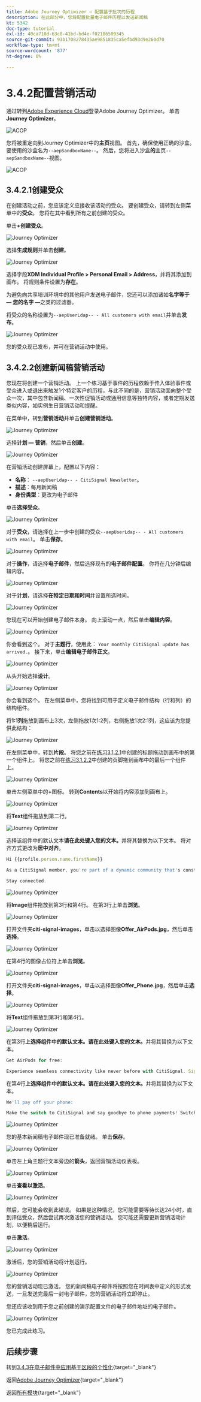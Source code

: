 ```yaml
---
title: Adobe Journey Optimizer — 配置基于批次的历程
description: 在此部分中，您将配置批量电子邮件历程以发送新闻稿
kt: 5342
doc-type: tutorial
exl-id: 40ca710d-63c8-41bd-bd4e-f02186509345
source-git-commit: 93b1708278435ae9851835ca5efbd93d9e260d70
workflow-type: tm+mt
source-wordcount: '877'
ht-degree: 0%

---
```


# 3.4.2配置营销活动

通过转到[Adobe Experience Cloud](https://experience.adobe.com)登录Adobe Journey Optimizer。 单击&#x200B;**Journey Optimizer**。

![ACOP](./../../../../modules/delivery-activation/ajo-b2c/ajob2c-1/images/acophome.png)

您将被重定向到Journey Optimizer中的&#x200B;**主页**&#x200B;视图。 首先，确保使用正确的沙盒。 要使用的沙盒名为`--aepSandboxName--`。 然后，您将进入沙盒&#x200B;**的**&#x200B;主页`--aepSandboxName--`视图。

![ACOP](./../../../../modules/delivery-activation/ajo-b2c/ajob2c-1/images/acoptriglp.png)

## 3.4.2.1创建受众

在创建活动之前，您应该定义应接收该活动的受众。 要创建受众，请转到左侧菜单中的&#x200B;**受众**。 您将在其中看到所有之前创建的受众。

单击&#x200B;**+创建受众**。

![Journey Optimizer](./images/audcampaign1.png)

选择&#x200B;**生成规则**&#x200B;并单击&#x200B;**创建**。

![Journey Optimizer](./images/audcampaign2.png)

选择字段&#x200B;**XDM Individual Profile > Personal Email > Address**，并将其添加到画布。 将规则条件设置为&#x200B;**存在**。

为避免向共享培训环境中的其他用户发送电子邮件，您还可以添加诸如&#x200B;**名字等于 — 您的名字 —**&#x200B;之类的过滤器。

将受众的名称设置为`--aepUserLdap-- - All customers with email`并单击&#x200B;**发布**。

![Journey Optimizer](./images/audcampaign3.png)

您的受众现已发布，并可在营销活动中使用。

## 3.4.2.2创建新闻稿营销活动

您现在将创建一个营销活动。 上一个练习基于事件的历程依赖于传入体验事件或受众进入或退出来触发1个特定客户的历程，与此不同的是，营销活动面向整个受众一次，其中包含新闻稿、一次性促销活动或通用信息等独特内容，或者定期发送类似内容，如实例生日营销活动和提醒。

在菜单中，转到&#x200B;**营销活动**&#x200B;并单击&#x200B;**创建营销活动**。

![Journey Optimizer](./images/oc43.png)

选择&#x200B;**计划 — 营销**，然后单击&#x200B;**创建**。

![Journey Optimizer](./images/campaign1.png)

在营销活动创建屏幕上，配置以下内容：

- **名称**： `--aepUserLdap-- - CitiSignal Newsletter`。
- **描述**：每月新闻稿
- **身份类型**：更改为电子邮件

单击&#x200B;**选择受众**。

![Journey Optimizer](./images/campaign2.png)

对于&#x200B;**受众**，请选择在上一步中创建的受众`--aepUserLdap-- - All customers with email`。 单击&#x200B;**保存**。

![Journey Optimizer](./images/campaign2a.png)

对于&#x200B;**操作**，请选择&#x200B;**电子邮件**，然后选择现有的&#x200B;**电子邮件配置**。 你将在几分钟后编辑内容。

![Journey Optimizer](./images/campaign3.png)

对于&#x200B;**计划**，请选择&#x200B;**在特定日期和时间**&#x200B;并设置所选时间。

![Journey Optimizer](./images/campaign4.png)

您现在可以开始创建电子邮件本身。 向上滚动一点，然后单击&#x200B;**编辑内容**。

![Journey Optimizer](./images/campaign5.png)

你会看到这个。 对于&#x200B;**主题行**，使用此： `Your monthly CitiSignal update has arrived.`。 接下来，单击&#x200B;**编辑电子邮件正文**。

![Journey Optimizer](./images/campaign6.png)

从头开始选择&#x200B;**设计**。

![Journey Optimizer](./images/campaign7.png)

你会看到这个。 在左侧菜单中，您将找到可用于定义电子邮件结构（行和列）的结构组件。

将&#x200B;**1:1列**&#x200B;拖放到画布上3次，左侧拖放1次1:2列，右侧拖放1次2:1列，这应该为您提供此结构：

![Journey Optimizer](./images/campaign8.png)

在左侧菜单中，转到&#x200B;**片段**。 将您之前在[练习3.1.2.1](./../ajob2c-1/ex2.md)中创建的标题拖动到画布中的第一个组件上。 将您之前在[练习3.1.2.2](./../ajob2c-1/ex2.md)中创建的页脚拖到画布中的最后一个组件上。

![Journey Optimizer](./images/campaign9.png)

单击左侧菜单中的&#x200B;**+**&#x200B;图标。 转到&#x200B;**Contents**&#x200B;以开始将内容添加到画布上。

![Journey Optimizer](./images/campaign10.png)

将&#x200B;**Text**&#x200B;组件拖放到第二行。

![Journey Optimizer](./images/campaign11.png)

选择该组件中的默认文本&#x200B;**请在此处键入您的文本。**&#x200B;并将其替换为以下文本。 将对齐方式更改为&#x200B;**居中对齐**。

```javascript
Hi {{profile.person.name.firstName}}

As a CitiSignal member, you're part of a dynamic community that's constantly evolving to meet your needs. We're committed to delivering innovative solutions that enhance your digital lifestyle and keep you ahead of the curve.

Stay connected.
```

![Journey Optimizer](./images/campaign12.png)

将&#x200B;**Image**&#x200B;组件拖放到第3行和第4行。 在第3行上单击&#x200B;**浏览**。

![Journey Optimizer](./images/campaign13.png)

打开文件夹&#x200B;**citi-signal-images**，单击以选择图像&#x200B;**Offer_AirPods.jpg**，然后单击&#x200B;**选择**。

![Journey Optimizer](./images/campaign14.png)

在第4行的图像占位符上单击&#x200B;**浏览**。

![Journey Optimizer](./images/campaign15.png)

打开文件夹&#x200B;**citi-signal-images**，单击以选择图像&#x200B;**Offer_Phone.jpg**，然后单击&#x200B;**选择**。

![Journey Optimizer](./images/campaign16.png)

将&#x200B;**Text**&#x200B;组件拖放到第3行和第4行。

![Journey Optimizer](./images/campaign17.png)

在第3行&#x200B;**上选择组件中的默认文本。请在此处键入您的文本。**&#x200B;并将其替换为以下文本。

```javascript
Get AirPods for free:

Experience seamless connectivity like never before with CitiSignal. Sign up for select premium plans and receive a complimentary pair of Apple AirPods. Stay connected in style with our unbeatable offer.
```

在第4行&#x200B;**上选择组件中的默认文本。请在此处键入您的文本。**&#x200B;并将其替换为以下文本。

```javascript
We'll pay off your phone:

Make the switch to CitiSignal and say goodbye to phone payments! Switching to CitiSignal has never been more rewarding. Say farewell to hefty phone bills as we help pay off your phone, up to 800$!
```

![Journey Optimizer](./images/campaign18.png)

您的基本新闻稿电子邮件现已准备就绪。 单击&#x200B;**保存**。

![Journey Optimizer](./images/ready.png)

单击左上角主题行文本旁边的&#x200B;**箭头**，返回营销活动仪表板。

![Journey Optimizer](./images/campaign19.png)

单击&#x200B;**查看以激活**。

![Journey Optimizer](./images/campaign20.png)

然后，您可能会收到此错误。 如果是这种情况，您可能需要等待长达24小时，直到评估受众，然后尝试再次激活您的营销活动。 您可能还需要更新营销活动计划，以便稍后运行。

单击&#x200B;**激活**。

![Journey Optimizer](./images/campaign21.png)

激活后，您的营销活动将计划运行。

![Journey Optimizer](./images/campaign22.png)

您的营销活动现已激活。 您的新闻稿电子邮件将按照您在时间表中定义的形式发送，一旦发送完最后一封电子邮件，您的营销活动将立即停止。

您还应该收到用于您之前创建的演示配置文件的电子邮件地址的电子邮件。

![Journey Optimizer](./images/campaign23.png)

您已完成此练习。

## 后续步骤

转到[3.4.3在电子邮件中应用基于区段的个性化](./ex3.md){target="_blank"}

返回[Adobe Journey Optimizer](journeyoptimizer.md){target="_blank"}

返回[所有模块](./../../../../overview.md){target="_blank"}
